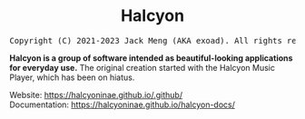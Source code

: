 <h1 align="center">Halcyon</h1>
<div align="center"><pre>Copyright (C) 2021-2023 Jack Meng (AKA exoad). All rights reserved.</pre></div>

**Halcyon is a group of software intended as beautiful-looking applications for everyday use.** The original creation started with the Halcyon Music Player, which has been on hiatus.

Website:
https://halcyoninae.github.io/.github/<br>
Documentation:
https://halcyoninae.github.io/halcyon-docs/
